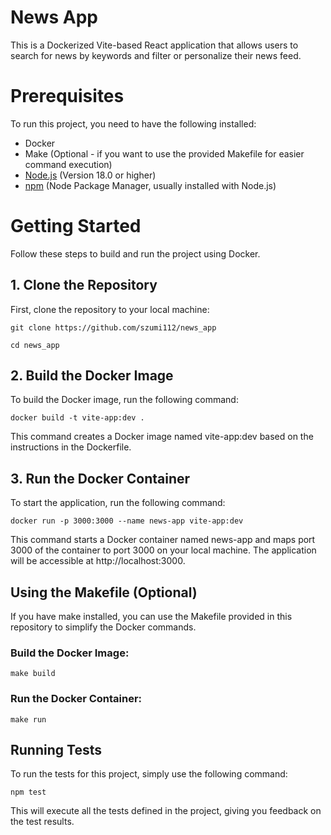 # News App

This is a Dockerized Vite-based React application that allows users to search for news by keywords and filter or personalize their news feed.

# Prerequisites

To run this project, you need to have the following installed:

- Docker
- Make (Optional - if you want to use the provided Makefile for easier command execution)
- [Node.js](https://nodejs.org/) (Version 18.0 or higher)
- [npm](https://www.npmjs.com/) (Node Package Manager, usually installed with Node.js)

# Getting Started

Follow these steps to build and run the project using Docker.

## 1. Clone the Repository

First, clone the repository to your local machine:

`git clone https://github.com/szumi112/news_app`

`cd news_app`

## 2. Build the Docker Image

To build the Docker image, run the following command:

`docker build -t vite-app:dev .`

This command creates a Docker image named vite-app:dev based on the instructions in the Dockerfile.

## 3. Run the Docker Container

To start the application, run the following command:

`docker run -p 3000:3000 --name news-app vite-app:dev`

This command starts a Docker container named news-app and maps port 3000 of the container to port 3000 on your local machine. The application will be accessible at http://localhost:3000.

## Using the Makefile (Optional)

If you have make installed, you can use the Makefile provided in this repository to simplify the Docker commands.

### Build the Docker Image:

`make build`

### Run the Docker Container:

`make run`

## Running Tests

To run the tests for this project, simply use the following command:

`npm test`

This will execute all the tests defined in the project, giving you feedback on the test results.
